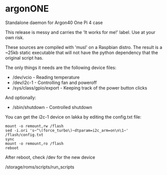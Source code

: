 # argonONE
Standalone daemon for Argon40 One Pi 4 case

This release is messy and carries the 'It works for me!' label. Use
at your own risk.

These sources are compiled with 'musl' on a Raspbian distro. The result is
a ~25kb static executable that will not have the python dependency that
the original script has.

The only things it needs are the following device files:

- /dev/vcio                 - Reading temperature
- /dev/i2c-1                - Controlling fan and poweroff
- /sys/class/gpio/export    - Keeping track of the power button clicks

And optionally:
- /sbin/shutdown            - Controlled shutdown

You can get the i2c-1 device on lakka by editing the config.txt file:
```
mount -o remount,rw /flash
sed -i.ori 's~^\(force_turbo\)~dtparam=i2c_arm=on\n\1~' /flash/config.txt
sync
mount -o remount,ro /flash
reboot
```
After reboot, check /dev for the new device



/storage/roms/scripts/run_scripts
